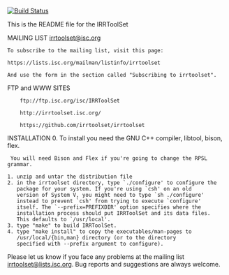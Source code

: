[![Build Status](https://travis-ci.org/irrtoolset/irrtoolset.svg)](https://travis-ci.org/irrtoolset/irrtoolset)

This is the README file for the IRRToolSet

MAILING LIST
	irrtoolset@isc.org

	To subscribe to the mailing list, visit this page:

	https://lists.isc.org/mailman/listinfo/irrtoolset

	And use the form in the section called "Subscribing to irrtoolset".

FTP and WWW SITES

        ftp://ftp.isc.org/isc/IRRToolSet

        http://irrtoolset.isc.org/
        
        https://github.com/irrtoolset/irrtoolset

INSTALLATION
        0. To install you need the GNU C++ compiler, libtool, bison, flex.

     You will need Bison and Flex if you're going to change the RPSL grammar.

	1. unzip and untar the distribution file
	2. in the irrtoolset directory, type `./configure' to configure the
	   package for your system. If you're using `csh' on an old
	   version of System V, you might need to type `sh ./configure'
	   instead to prevent `csh' from trying to execute `configure'
	   itself. The `--prefix=PREFIXDIR' option specifies where the
	   installation process should put IRRToolSet and its data files.  
	   This defaults to `/usr/local'. 
	3. type "make" to build IRRToolSet.
	4. type "make install" to copy the executables/man-pages to
	   /usr/local/{bin,man} directory (or to the directory 
	   specified with --prefix argument to configure).

Please let us know if you face any problems at the mailing list
irrtoolset@lists.isc.org. Bug reports and suggestions are always welcome.
